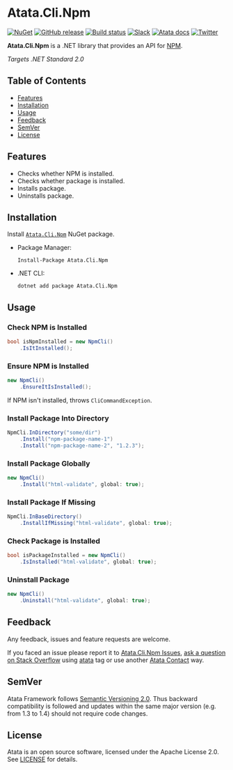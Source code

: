 # Atata.Cli.Npm

[![NuGet](http://img.shields.io/nuget/v/Atata.Cli.Npm.svg?style=flat)](https://www.nuget.org/packages/Atata.Cli.Npm/)
[![GitHub release](https://img.shields.io/github/release/atata-framework/atata-cli-npm.svg)](https://github.com/atata-framework/atata-cli-npm/releases)
[![Build status](https://dev.azure.com/atata-framework/atata-cli-npm/_apis/build/status/atata-cli-npm-ci?branchName=main)](https://dev.azure.com/atata-framework/atata-cli-npm/_build/latest?definitionId=44&branchName=main)
[![Slack](https://img.shields.io/badge/join-Slack-green.svg?colorB=4EB898)](https://join.slack.com/t/atata-framework/shared_invite/zt-5j3lyln7-WD1ZtMDzXBhPm0yXLDBzbA)
[![Atata docs](https://img.shields.io/badge/docs-Atata_Framework-orange.svg)](https://atata.io)
[![Twitter](https://img.shields.io/badge/follow-@AtataFramework-blue.svg)](https://twitter.com/AtataFramework)

**Atata.Cli.Npm** is a .NET library that provides an API for [NPM](https://www.npmjs.com/).

*Targets .NET Standard 2.0*

## Table of Contents

- [Features](#features)
- [Installation](#installation)
- [Usage](#usage)
- [Feedback](#feedback)
- [SemVer](#semver)
- [License](#license)

## Features

- Checks whether NPM is installed.
- Checks whether package is installed.
- Installs package.
- Uninstalls package.

## Installation

Install [`Atata.Cli.Npm`](https://www.nuget.org/packages/Atata.Cli.Npm/) NuGet package.

- Package Manager:
  ```
  Install-Package Atata.Cli.Npm
  ```

- .NET CLI:
  ```
  dotnet add package Atata.Cli.Npm
  ```

## Usage

### Check NPM is Installed

```cs
bool isNpmInstalled = new NpmCli()
    .IsItInstalled();
```

### Ensure NPM is Installed

```cs
new NpmCli()
    .EnsureItIsInstalled();
```

If NPM isn't installed, throws `CliCommandException`.

### Install Package Into Directory

```cs
NpmCli.InDirectory("some/dir")
    .Install("npm-package-name-1")
    .Install("npm-package-name-2", "1.2.3");
```

### Install Package Globally

```cs
new NpmCli()
    .Install("html-validate", global: true);
```

### Install Package If Missing

```cs
NpmCli.InBaseDirectory()
    .InstallIfMissing("html-validate", global: true);
```

### Check Package is Installed

```cs
bool isPackageInstalled = new NpmCli()
    .IsInstalled("html-validate", global: true);
```

### Uninstall Package

```cs
new NpmCli()
    .Uninstall("html-validate", global: true);
```

## Feedback

Any feedback, issues and feature requests are welcome.

If you faced an issue please report it to [Atata.Cli.Npm Issues](https://github.com/atata-framework/atata-cli-npm/issues),
[ask a question on Stack Overflow](https://stackoverflow.com/questions/ask?tags=atata+csharp) using [atata](https://stackoverflow.com/questions/tagged/atata) tag
or use another [Atata Contact](https://atata.io/contact/) way.

## SemVer

Atata Framework follows [Semantic Versioning 2.0](https://semver.org/).
Thus backward compatibility is followed and updates within the same major version
(e.g. from 1.3 to 1.4) should not require code changes.

## License

Atata is an open source software, licensed under the Apache License 2.0.
See [LICENSE](LICENSE) for details.
